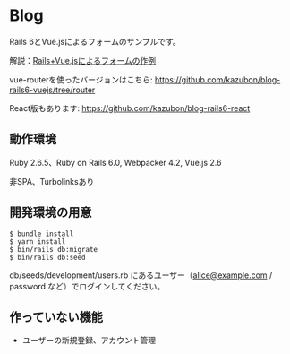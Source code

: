 # Blog

Rails 6とVue.jsによるフォームのサンプルです。

解説：[Rails+Vue.jsによるフォームの作例](https://qiita.com/kazutosato/items/38caffdbd21508a5c126)

vue-routerを使ったバージョンはこちら: https://github.com/kazubon/blog-rails6-vuejs/tree/router

React版もあります: https://github.com/kazubon/blog-rails6-react

## 動作環境

Ruby 2.6.5、Ruby on Rails 6.0, Webpacker 4.2, Vue.js 2.6

非SPA、Turbolinksあり

## 開発環境の用意

```
$ bundle install
$ yarn install
$ bin/rails db:migrate
$ bin/rails db:seed
```

db/seeds/development/users.rb にあるユーザー（alice@example.com / password など）でログインしてください。

## 作っていない機能

- ユーザーの新規登録、アカウント管理
